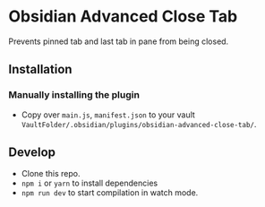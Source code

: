# Obsidian Advanced Close Tab

Prevents pinned tab and last tab in pane from being closed.

## Installation

### Manually installing the plugin

- Copy over `main.js`, `manifest.json` to your vault `VaultFolder/.obsidian/plugins/obsidian-advanced-close-tab/`.

## Develop

- Clone this repo.
- `npm i` or `yarn` to install dependencies
- `npm run dev` to start compilation in watch mode.
